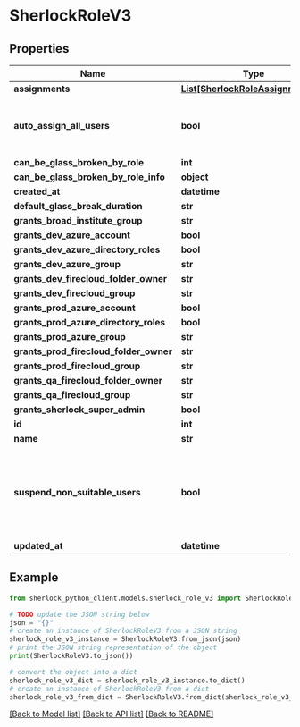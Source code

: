 # SherlockRoleV3


## Properties

Name | Type | Description | Notes
------------ | ------------- | ------------- | -------------
**assignments** | [**List[SherlockRoleAssignmentV3]**](SherlockRoleAssignmentV3.md) |  | [optional] 
**auto_assign_all_users** | **bool** | When true, Sherlock will automatically assign all users to this role who do not already have a role assignment | [optional] 
**can_be_glass_broken_by_role** | **int** |  | [optional] 
**can_be_glass_broken_by_role_info** | **object** |  | [optional] 
**created_at** | **datetime** |  | [optional] 
**default_glass_break_duration** | **str** |  | [optional] 
**grants_broad_institute_group** | **str** |  | [optional] 
**grants_dev_azure_account** | **bool** |  | [optional] 
**grants_dev_azure_directory_roles** | **bool** |  | [optional] 
**grants_dev_azure_group** | **str** |  | [optional] 
**grants_dev_firecloud_folder_owner** | **str** |  | [optional] 
**grants_dev_firecloud_group** | **str** |  | [optional] 
**grants_prod_azure_account** | **bool** |  | [optional] 
**grants_prod_azure_directory_roles** | **bool** |  | [optional] 
**grants_prod_azure_group** | **str** |  | [optional] 
**grants_prod_firecloud_folder_owner** | **str** |  | [optional] 
**grants_prod_firecloud_group** | **str** |  | [optional] 
**grants_qa_firecloud_folder_owner** | **str** |  | [optional] 
**grants_qa_firecloud_group** | **str** |  | [optional] 
**grants_sherlock_super_admin** | **bool** |  | [optional] 
**id** | **int** |  | [optional] 
**name** | **str** |  | [optional] 
**suspend_non_suitable_users** | **bool** | When true, the \&quot;suspended\&quot; field on role assignments will be computed by Sherlock based on suitability instead of being a mutable API field | [optional] 
**updated_at** | **datetime** |  | [optional] 

## Example

```python
from sherlock_python_client.models.sherlock_role_v3 import SherlockRoleV3

# TODO update the JSON string below
json = "{}"
# create an instance of SherlockRoleV3 from a JSON string
sherlock_role_v3_instance = SherlockRoleV3.from_json(json)
# print the JSON string representation of the object
print(SherlockRoleV3.to_json())

# convert the object into a dict
sherlock_role_v3_dict = sherlock_role_v3_instance.to_dict()
# create an instance of SherlockRoleV3 from a dict
sherlock_role_v3_from_dict = SherlockRoleV3.from_dict(sherlock_role_v3_dict)
```
[[Back to Model list]](../README.md#documentation-for-models) [[Back to API list]](../README.md#documentation-for-api-endpoints) [[Back to README]](../README.md)


